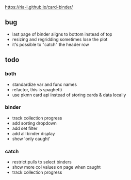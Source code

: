 https://ria-l.github.io/card-binder/

## bug

- last page of binder aligns to bottom instead of top
- resizing and regridding sometimes lose the plot
- it's possible to "catch" the header row

## todo

### both

- standardize var and func names
- refactor, this is spaghetti
- use pkmn card api instead of storing cards & data locally

### binder

- track collection progress
- add sorting dropdown
- add set filter
- add all binder display
- show 'only caught'

### catch

- restrict pulls to select binders
- show more col values on page when caught
- track collection progress
